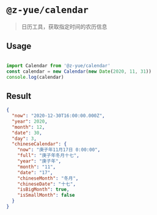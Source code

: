 # `@z-yue/calendar`

> 日历工具，获取指定时间的农历信息

## Usage

```javascript

import Calendar from '@z-yue/calendar'
const calendar = new Calendar(new Date(2020, 11, 31))
console.log(calendar)

```

## Result

```json
{
  "now": "2020-12-30T16:00:00.000Z",
  "year": 2020,
  "month": 12,
  "date": 30,
  "day": 3,
  "chineseCalendar": {
    "now": "庚子年11月17日 0:00:00",
    "full": "庚子年冬月十七",
    "year": "庚子年",
    "month": "11",
    "date": "17",
    "chineseMonth": "冬月",
    "chineseDate": "十七",
    "isBigMonth": true,
    "isSmallMonth": false
  }
}
```
